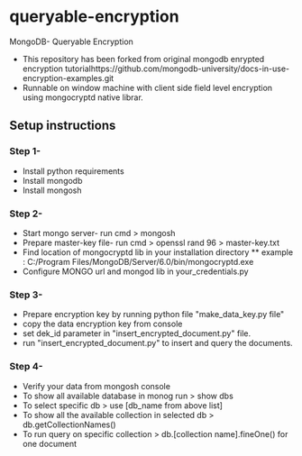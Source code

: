 # queryable-encryption
MongoDB- Queryable Encryption
* This repository has been forked from original mongodb enrypted encryption tutorialhttps://github.com/mongodb-university/docs-in-use-encryption-examples.git
* Runnable on window machine with client side field level encryption using mongocryptd native librar.

## Setup instructions
### Step 1- 
* Install python requirements
* Install mongodb
* Install mongosh
### Step 2-
* Start mongo server- run cmd > mongosh 
* Prepare master-key file-  run cmd > openssl rand 96 > master-key.txt
* Find location of mongocryptd lib in your installation directory
** example : C:/Program Files/MongoDB/Server/6.0/bin/mongocryptd.exe
* Configure MONGO url and mongod lib in your_credentials.py
### Step 3-
* Prepare encryption key by running python file "make_data_key.py file"
* copy the data encryption key from console
* set dek_id parameter in "insert_encrypted_document.py" file.
* run "insert_encrypted_document.py" to insert and query the documents.
### Step 4-
* Verify your data from mongosh console
* To show all available database in monog run > show dbs
* To select specific db > use [db_name from above list]
* To show all the available collection in selected db > db.getCollectionNames()
* To run query on specific collection > db.[collection name].fineOne() for one document

